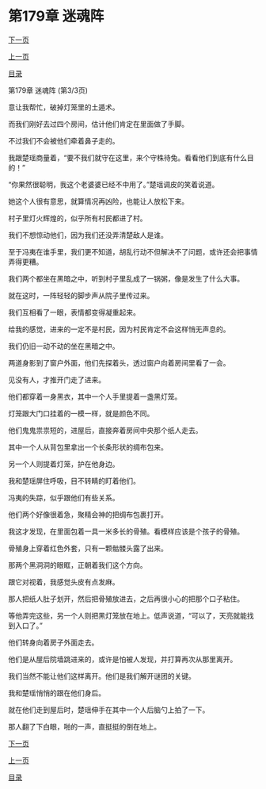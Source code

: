 <h1>第179章    迷魂阵</h1>
            <div><p><a href="./537_%E7%AC%AC180%E7%AB%A0_%E9%AA%97%E5%B1%80.md">下一页</a></p><p><a href="./535_%E7%AC%AC179%E7%AB%A0_%E8%BF%B7%E9%AD%82%E9%98%B5.md">上一页</a></p><p><a href="../">目录</a></p></div>
            <div><p>第179章    迷魂阵 (第3/3页)</p><p>意让我帮忙，破掉灯笼里的土遁术。</p><p>而我们刚好去过四个房间，估计他们肯定在里面做了手脚。</p><p>不过我们不会被他们牵着鼻子走的。</p><p>我跟楚瑶商量着，“要不我们就守在这里，来个守株待兔。看看他们到底有什么目的！”</p><p>“你果然很聪明，我这个老婆婆已经不中用了。”楚瑶调皮的笑着说道。</p><p>她这个人很有意思，就算情况再凶险，也能让人放松下来。</p><p>村子里灯火辉煌的，似乎所有村民都进了村。</p><p>我们不想惊动他们，因为我们还没弄清楚敌人是谁。</p><p>至于冯夷在谁手里，我们更不知道，胡乱行动不但解决不了问题，或许还会把事情弄得更糟。</p><p>我们两个都坐在黑暗之中，听到村子里乱成了一锅粥，像是发生了什么大事。</p><p>就在这时，一阵轻轻的脚步声从院子里传过来。</p><p>我们互相看了一眼，表情都变得凝重起来。</p><p>给我的感觉，进来的一定不是村民，因为村民肯定不会这样悄无声息的。</p><p>我们仍旧一动不动的坐在黑暗之中。</p><p>两道身影到了窗户外面，他们先探着头，透过窗户向着房间里看了一会。</p><p>见没有人，才推开门走了进来。</p><p>他们都穿着一身黑衣，其中一个人手里提着一盏黑灯笼。</p><p>灯笼跟大门口挂着的一模一样，就是颜色不同。</p><p>他们鬼鬼祟祟短的，进屋后，直接奔着房间中央那个纸人走去。</p><p>其中一个人从背包里拿出一个长条形状的绸布包来。</p><p>另一个人则提着灯笼，护在他身边。</p><p>我和楚瑶屏住呼吸，目不转睛的盯着他们。</p><p>冯夷的失踪，似乎跟他们有些关系。</p><p>他们两个好像很着急，聚精会神的把绸布包裹打开。</p><p>我这才发现，在里面包着一具一米多长的骨殖。看模样应该是个孩子的骨殖。</p><p>骨殖身上穿着红色外套，只有一颗骷髅头露了出来。</p><p>那两个黑洞洞的眼眶，正朝着我们这个方向。</p><p>跟它对视着，我感觉头皮有点发麻。</p><p>那人把纸人肚子划开，然后把骨殖放进去，之后再很小心的把那个口子粘住。</p><p>等他弄完这些，另一个人则把黑灯笼放在地上。低声说道，“可以了，天亮就能找到入口了。”</p><p>他们转身向着房子外面走去。</p><p>他们是从屋后院墙跳进来的，或许是怕被人发现，并打算再次从那里离开。</p><p>我们当然不能让他们这样离开。他们是我们解开谜团的关键。</p><p>我和楚瑶悄悄的跟在他们身后。</p><p>就在他们走到屋后时，楚瑶伸手在其中一个人后脑勺上拍了一下。</p><p>那人翻了下白眼，啪的一声，直挺挺的倒在地上。</p></div>
            <div><p><a href="./537_%E7%AC%AC180%E7%AB%A0_%E9%AA%97%E5%B1%80.md">下一页</a></p><p><a href="./535_%E7%AC%AC179%E7%AB%A0_%E8%BF%B7%E9%AD%82%E9%98%B5.md">上一页</a></p><p><a href="../">目录</a></p></div>